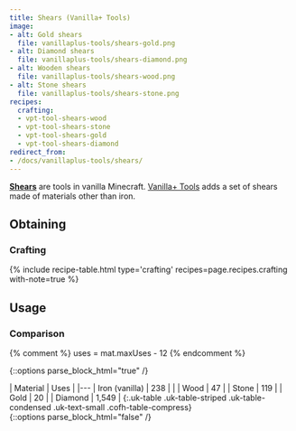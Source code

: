 ```yaml
---
title: Shears (Vanilla+ Tools)
image:
- alt: Gold shears
  file: vanillaplus-tools/shears-gold.png
- alt: Diamond shears
  file: vanillaplus-tools/shears-diamond.png
- alt: Wooden shears
  file: vanillaplus-tools/shears-wood.png
- alt: Stone shears
  file: vanillaplus-tools/shears-stone.png
recipes:
  crafting:
  - vpt-tool-shears-wood
  - vpt-tool-shears-stone
  - vpt-tool-shears-gold
  - vpt-tool-shears-diamond
redirect_from:
- /docs/vanillaplus-tools/shears/
---
```


**[Shears](https://minecraft.gamepedia.com/Shears)** are tools in vanilla
Minecraft. [Vanilla+ Tools](/docs/1.12/vanillaplus-tools/) adds a set of shears made
of materials other than iron.


Obtaining
---------

### Crafting
{% include recipe-table.html type='crafting' recipes=page.recipes.crafting with-note=true %}


Usage
-----

### Comparison
{% comment %}
uses = mat.maxUses - 12
{% endcomment %}

{::options parse_block_html="true" /}
<div class="uk-overflow-container">
| Material | Uses |
|---
| Iron (vanilla) | 238 |
|
| Wood | 47 |
| Stone | 119 |
| Gold | 20 |
| Diamond | 1,549 |
{:.uk-table .uk-table-striped .uk-table-condensed .uk-text-small .cofh-table-compress}
</div>
{::options parse_block_html="false" /}
